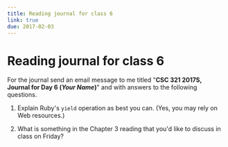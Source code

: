 ```yaml
---
title: Reading journal for class 6
link: true
due: 2017-02-03
---
```

Reading journal for class 6
===========================

For the journal send an email message to me titled "**CSC 321 2017S, Journal
for Day 6 (*Your Name*)**" and with answers to the following questions.

1. Explain Ruby's `yield` operation as best you can.  (Yes, you may rely
on Web resources.)

2. What is something in the Chapter 3 reading that you'd like to discuss
in class on Friday?
